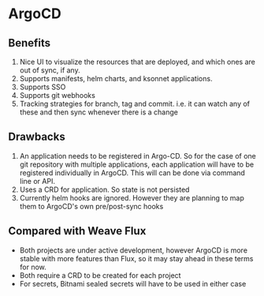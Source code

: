 # ArgoCD

## Benefits
1. Nice UI to visualize the resources that are deployed, and which ones are out of sync, if any.
2. Supports manifests, helm charts, and ksonnet applications.
3. Supports SSO
4. Supports git webhooks
5. Tracking strategies for branch, tag and commit. i.e. it can watch any of these and then sync whenever there is a change

## Drawbacks
1. An application needs to be registered in Argo-CD. So for the case of one git repository with multiple applications, each application will have to be registered individually in ArgoCD. This will can be done via command line or API.
2. Uses a CRD for application. So state is not persisted 
3. Currently helm hooks are ignored. However they are planning to map them to ArgoCD's own pre/post-sync hooks

## Compared with Weave Flux
* Both projects are under active development, however ArgoCD is more stable with more features than Flux, so it may stay ahead in these terms for now.
* Both require a CRD to be created for each project
* For secrets, Bitnami sealed secrets will have to be used in either case
